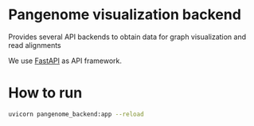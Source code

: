 # Pangenome visualization backend

Provides several API backends to obtain data for graph visualization and read alignments

We use [FastAPI](https://fastapi.tiangolo.com/) as API framework.

# How to run

```bash
uvicorn pangenome_backend:app --reload
```


